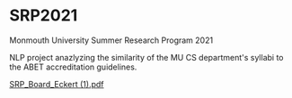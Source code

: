 # SRP2021
Monmouth University Summer Research Program 2021

NLP project anazlyzing the similarity of the MU CS department's syllabi to the ABET accreditation guidelines.


[SRP_Board_Eckert (1).pdf](https://github.com/annanardelli/SRP2021/files/13718633/SRP_Board_Eckert.1.pdf)
